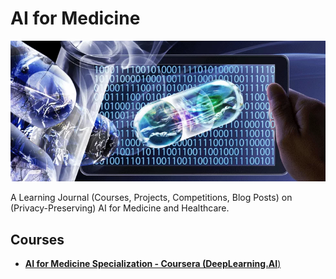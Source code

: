 # AI for Medicine
![banner](./banner.png "specialization banner")

A Learning Journal (Courses, Projects, Competitions, Blog Posts) on (Privacy-Preserving) AI for Medicine and Healthcare.

## Courses
- [**AI for Medicine Specialization - Coursera (DeepLearning.AI**)](./ai-for-medicine-coursera/)
<!-- - [ ] AI in Healthcare Specialization - Coursera (Stanford)   -->